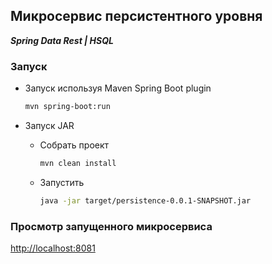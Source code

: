 Микросервис персистентного уровня
---------------------------------

_**Spring Data Rest | HSQL**_

### Запуск
* Запуск используя Maven Spring Boot plugin
    ```bash
    mvn spring-boot:run
    ```

* Запуск JAR
  * Собрать проект
      ```bash
      mvn clean install
      ```
  * Запустить
      ```bash
      java -jar target/persistence-0.0.1-SNAPSHOT.jar
      ```

### Просмотр запущенного микросервиса
[http://localhost:8081](http://localhost:8081)